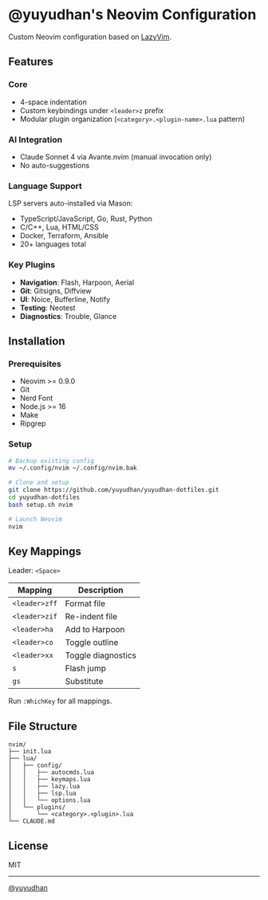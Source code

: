# @yuyudhan's Neovim Configuration

Custom Neovim configuration based on [LazyVim](https://github.com/LazyVim/LazyVim).

## Features

### Core

- 4-space indentation
- Custom keybindings under `<leader>z` prefix
- Modular plugin organization (`<category>.<plugin-name>.lua` pattern)

### AI Integration

- Claude Sonnet 4 via Avante.nvim (manual invocation only)
- No auto-suggestions

### Language Support

LSP servers auto-installed via Mason:

- TypeScript/JavaScript, Go, Rust, Python
- C/C++, Lua, HTML/CSS
- Docker, Terraform, Ansible
- 20+ languages total

### Key Plugins

- **Navigation**: Flash, Harpoon, Aerial
- **Git**: Gitsigns, Diffview
- **UI**: Noice, Bufferline, Notify
- **Testing**: Neotest
- **Diagnostics**: Trouble, Glance

## Installation

### Prerequisites

- Neovim >= 0.9.0
- Git
- Nerd Font
- Node.js >= 16
- Make
- Ripgrep

### Setup

```bash
# Backup existing config
mv ~/.config/nvim ~/.config/nvim.bak

# Clone and setup
git clone https://github.com/yuyudhan/yuyudhan-dotfiles.git
cd yuyudhan-dotfiles
bash setup.sh nvim

# Launch Neovim
nvim
```

## Key Mappings

Leader: `<Space>`

| Mapping       | Description        |
| ------------- | ------------------ |
| `<leader>zff` | Format file        |
| `<leader>zif` | Re-indent file     |
| `<leader>ha`  | Add to Harpoon     |
| `<leader>co`  | Toggle outline     |
| `<leader>xx`  | Toggle diagnostics |
| `s`           | Flash jump         |
| `gs`          | Substitute         |

Run `:WhichKey` for all mappings.

## File Structure

```
nvim/
├── init.lua
├── lua/
│   ├── config/
│   │   ├── autocmds.lua
│   │   ├── keymaps.lua
│   │   ├── lazy.lua
│   │   ├── lsp.lua
│   │   └── options.lua
│   └── plugins/
│       └── <category>.<plugin>.lua
└── CLAUDE.md
```

## License

MIT

---

[@yuyudhan](https://github.com/yuyudhan)

